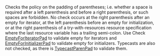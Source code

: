 Checks the policy on the padding of parentheses; i.e. whether a
space is required after a left parenthesis and before a right
parenthesis, or such spaces are forbidden. No check occurs at
the right parenthesis after an empty for iterator, at the left
parenthesis before an empty for initialization, or at the right
parenthesis of a try-with-resources resource specification where
the last resource variable has a trailing semi-colon.
Use Check [EmptyForIteratorPad](https://checkstyle.org/config_whitespace.html#EmptyForIteratorPad) to validate empty for iterators and
[EmptyForInitializerPad](https://checkstyle.org/config_whitespace.html#EmptyForInitializerPad) to validate empty for initializers.
Typecasts are also not checked, as there is
[TypecastParenPad](https://checkstyle.org/config_whitespace.html#TypecastParenPad) to validate them.
